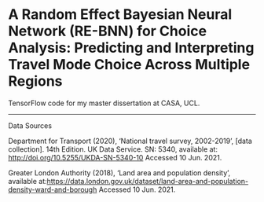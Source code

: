 # A Random Effect Bayesian Neural Network (RE-BNN) for Choice Analysis: Predicting and Interpreting Travel Mode Choice Across Multiple Regions

TensorFlow code for my master dissertation at CASA, UCL.




______________________________________________________________________________________________________________________________________________________________

Data Sources

Department for Transport (2020), ‘National travel survey, 2002-2019’, [data collection]. 14th Edition. UK Data Service. SN: 5340, available at: http://doi.org/10.5255/UKDA-SN-5340-10 Accessed 10 Jun. 2021.

Greater London Authority  (2018), ‘Land area and population density’, available at:https://data.london.gov.uk/dataset/land-area-and-population-density-ward-and-borough Accessed 10 Jun. 2021.
